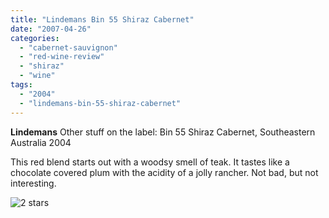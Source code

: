 ```yaml
---
title: "Lindemans Bin 55 Shiraz Cabernet"
date: "2007-04-26"
categories: 
  - "cabernet-sauvignon"
  - "red-wine-review"
  - "shiraz"
  - "wine"
tags: 
  - "2004"
  - "lindemans-bin-55-shiraz-cabernet"
---
```


**Lindemans** Other stuff on the label: Bin 55 Shiraz Cabernet, Southeastern Australia 2004

This red blend starts out with a woodsy smell of teak. It tastes like a chocolate covered plum with the acidity of a jolly rancher. Not bad, but not interesting.

![2 stars](http://www.rebeccagomezfarrell.com/wp-content/uploads/2009/02/rating_chicken11.gif "rating_chicken11")

